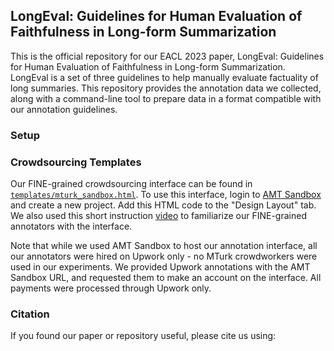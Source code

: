 ## LongEval: Guidelines for Human Evaluation of Faithfulness in Long-form Summarization

This is the official repository for our EACL 2023 paper, LongEval: Guidelines for Human Evaluation of Faithfulness in Long-form Summarization. LongEval is a set of three guidelines to help manually evaluate factuality of long summaries. This repository provides the annotation data we collected, along with a command-line tool to prepare data in a format compatible with our annotation guidelines.

### Setup

### Crowdsourcing Templates

Our FINE-grained crowdsourcing interface can be found in [`templates/mturk_sandbox.html`](templates/mturk_sandbox.html). To use this interface, login to [AMT Sandbox](https://requestersandbox.mturk.com) and create a new project. Add this HTML code to the "Design Layout" tab. We also used this short instruction [video](https://youtu.be/LbZPo0AmXYI) to familiarize our FINE-grained annotators with the interface.

Note that while we used AMT Sandbox to host our annotation interface, all our annotators were hired on Upwork only - no MTurk crowdworkers were used in our experiments. We provided Upwork annotations with the AMT Sandbox URL, and requested them to make an account on the interface. All payments were processed through Upwork only.

### Citation

If you found our paper or repository useful, please cite us using:

```

```